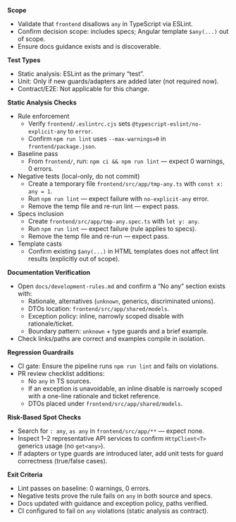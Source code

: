 **Scope**

- Validate that `frontend` disallows `any` in TypeScript via ESLint.
- Confirm decision scope: includes specs; Angular template `$any(...)` out of scope.
- Ensure docs guidance exists and is discoverable.

**Test Types**

- Static analysis: ESLint as the primary “test”.
- Unit: Only if new guards/adapters are added later (not required now).
- Contract/E2E: Not applicable for this change.

**Static Analysis Checks**

- Rule enforcement
  - Verify `frontend/.eslintrc.cjs` sets `@typescript-eslint/no-explicit-any` to `error`.
  - Confirm `npm run lint` uses `--max-warnings=0` in `frontend/package.json`.
- Baseline pass
  - From `frontend/`, run: `npm ci && npm run lint` — expect 0 warnings, 0 errors.
- Negative tests (local-only, do not commit)
  - Create a temporary file `frontend/src/app/tmp-any.ts` with `const x: any = 1`.
  - Run `npm run lint` — expect failure with `no-explicit-any` error.
  - Remove the temp file and re-run lint — expect pass.
- Specs inclusion
  - Create `frontend/src/app/tmp-any.spec.ts` with `let y: any`.
  - Run `npm run lint` — expect failure (rule applies to specs).
  - Remove the temp file and re-run — expect pass.
- Template casts
  - Confirm existing `$any(...)` in HTML templates does not affect lint results (explicitly out of scope).

**Documentation Verification**

- Open `docs/development-rules.md` and confirm a “No any” section exists with:
  - Rationale, alternatives (`unknown`, generics, discriminated unions).
  - DTOs location: `frontend/src/app/shared/models`.
  - Exception policy: inline, narrowly scoped disable with rationale/ticket.
  - Boundary pattern: `unknown` + type guards and a brief example.
- Check links/paths are correct and examples compile in isolation.

**Regression Guardrails**

- CI gate: Ensure the pipeline runs `npm run lint` and fails on violations.
- PR review checklist additions:
  - No `any` in TS sources.
  - If an exception is unavoidable, an inline disable is narrowly scoped with a one-line rationale and ticket reference.
  - DTOs placed under `frontend/src/app/shared/models`.

**Risk-Based Spot Checks**

- Search for `: any`, `as any` in `frontend/src/app/**` — expect none.
- Inspect 1–2 representative API services to confirm `HttpClient<T>` generics usage (no `get<any>`).
- If adapters or type guards are introduced later, add unit tests for guard correctness (true/false cases).

**Exit Criteria**

- Lint passes on baseline: 0 warnings, 0 errors.
- Negative tests prove the rule fails on `any` in both source and specs.
- Docs updated with guidance and exception policy, paths verified.
- CI configured to fail on `any` violations (static analysis as contract).